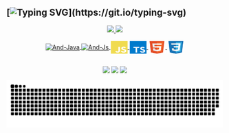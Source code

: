 ## [![Typing SVG](https://readme-typing-svg.herokuapp.com/?lines=Olá!,+eu+sou+Anderson+Alves!)](https://git.io/typing-svg)


<div align="center">
  <a href="https://github.com/andsoalves">
  <img height="180em" src="https://github-readme-stats.vercel.app/api?username=andsoalves&show_icons=true&theme=dark&include_all_commits=true&count_private=true"/>
  
  <img height="180em" src="https://github-readme-stats.vercel.app/api/top-langs/?username=andsoalves&layout=compact&langs_count=7&theme=dark"/>
</div>

<div style="display: inline_block" align="center"><br>
  <img align="center" alt="And-Java" height="50" width="60" src="https://cdn.jsdelivr.net/gh/devicons/devicon/icons/java/java-original-wordmark.svg">  
  
  <img align="center" alt="And-Js" height="50" width="60" src="https://cdn.jsdelivr.net/gh/devicons/devicon/icons/spring/spring-original-wordmark.svg">
  
  <img align="center" alt="And-Js" height="30" width="40" src="https://raw.githubusercontent.com/devicons/devicon/master/icons/javascript/javascript-plain.svg">
  
  <img align="center" alt="And-Ts" height="30" width="40" src="https://raw.githubusercontent.com/devicons/devicon/master/icons/typescript/typescript-plain.svg">
  
  <img align="center" alt="And-HTML" height="30" width="40" src="https://raw.githubusercontent.com/devicons/devicon/master/icons/html5/html5-original.svg">
  
  <img align="center" alt="And-CSS" height="30" width="40" src="https://raw.githubusercontent.com/devicons/devicon/master/icons/css3/css3-original.svg">
</div>
  
  ##
 
<div align="center">   
  
 <a href="https://discord.gg/" target="_blank"><img src="https://img.shields.io/badge/Discord-7289DA?style=for-the-badge&logo=discord&logoColor=white" target="_blank"></a> 
  <a href = "mailto:@gmail.com"><img src="https://img.shields.io/badge/-Gmail-%23333?style=for-the-badge&logo=gmail&logoColor=white" target="_blank"></a>
  <a href="https://www.linkedin.com/in/anderson-alves/" target="_blank"><img src="https://img.shields.io/badge/-LinkedIn-%230077B5?style=for-the-badge&logo=linkedin&logoColor=white" target="_blank"></a> 
 
  ![Snake animation](https://github.com/andsoalves/andsoalves/blob/output/github-contribution-grid-snake.svg)
 
</div>
